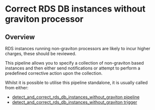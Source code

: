 # Correct RDS DB instances without graviton processor

## Overview

RDS instances running non-graviton processors are likely to incur higher charges, these should be reviewed.

This pipeline allows you to specify a collection of non-graviton based instances and then either send notifications or attempt to perform a predefined corrective action upon the collection.

Whilst it is possible to utilise this pipeline standalone, it is usually called from either:
- [detect_and_correct_rds_db_instances_without_graviton pipeline](https://hub.flowpipe.io/mods/turbot/aws_thrifty/pipelines/aws_thrifty.pipeline.detect_and_correct_rds_db_instances_without_graviton)
- [detect_and_correct_rds_db_instances_without_graviton trigger](https://hub.flowpipe.io/mods/turbot/aws_thrifty/triggers/aws_thrifty.trigger.query.detect_and_correct_rds_db_instances_without_graviton)